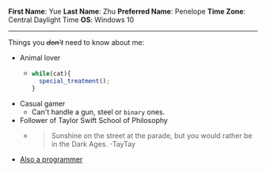 **First Name**: Yue
**Last Name**: Zhu
**Preferred Name**: Penelope
**Time Zone**: Central Daylight Time
**OS**: Windows 10
***
Things you ~~*don't*~~ need to know about me:
- Animal lover
  - ```javascript
    while(cat){
      special_treatment();
    }
    ```
- Casual gamer
  - Can't handle a gun, steel or `binary` ones.
- Follower of Taylor Swift School of Philosophy
  - >Sunshine on the street at the parade, but you would rather be in the Dark Ages.
    >-TayTay
- [Also a programmer](https://www.linkedin.com/in/yue-zhu-18a1b8133/)
